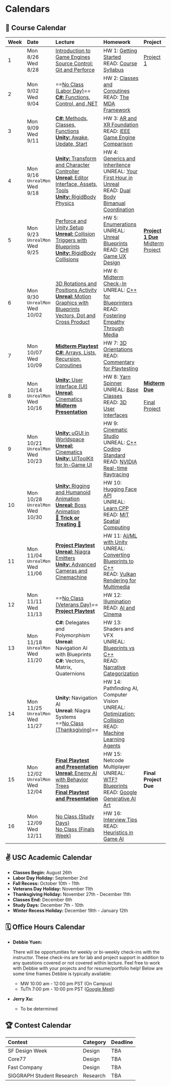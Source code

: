 # Calendars

## 📓 Course Calendar
| Week | Date                     | Lecture                                           | Homework              | Project |
| :----| :----------------------- | :------------------------------------------------ | :-------------------------------| :--------------|
| 1    | Mon 8/26 <br> Wed 8/28 | [Introduction to Game Engines](https://www.icloud.com/keynote/055cfB5qNWLVUltYjF0Qk-2Ig#Lecture1) <br> [Source Control: Git and Perforce](https://www.icloud.com/keynote/0b9r3O7DYukbd4il9HXbSfaDg#Lecture1) | HW 1: [Getting Started](./Homework/hw01.md)  <br> READ: [Course Syllabus](./courseinfo.md)  | [Project 1](./Projects/proj1_kitchen.md)  |
| 2    | Mon 9/02 <br> Wed 9/04   | ==[No Class (Labor Day)]()== <br> [**C#:** Functions, Control, and .NET](https://www.icloud.com/keynote/01adA2ETY04lIUdSbIXn5K_wA#Lecture2) | HW 2: [Classes and Coroutines](./Homework/hw02.md) <br> READ: [The MDA Framework](https://users.cs.northwestern.edu/~hunicke/MDA.pdf) |  |
| 3    | Mon 9/09 <br> Wed 9/11    | [**C#:** Methods, Classes, Functions](https://www.icloud.com/keynote/05b4U7RLN-VER_S6NyDrZwRuQ#fa24-lecture3) <br> [**Unity:** Awake, Update, Start](https://www.icloud.com/keynote/0d742EbHPrnM3loZp8J60dhsg#fa24.lecture3) | HW 3: [AR and XR Foundation](./Homework/hw03.md) <br> READ: [IEEE Game Engine Comparison](https://ieeexplore.ieee.org/document/9579618) | |
| 4    | Mon 9/16 <br> `UnrealMon` <br> Wed 9/18  | [**Unity:** Transform and Character Controller <br>](https://www.icloud.com/keynote/0eauilTC3tBnDvC1W71zwJ1eQ#fa24-lecture4) [**Unreal:** Editor Interface, Assets, Tools](https://docs.google.com/presentation/d/18O1gf6FLeWvrj2P0xUF3XAIeB2vOtqumxJqH-xT7OW8/edit#slide=id.g3002134dbed_0_4) <br> [**Unity:** RigidBody Physics](https://www.icloud.com/keynote/07doOR2oNxxBBULYHtTUNsqRg#fa24-lecture4) | HW 4: [Generics and Inheritence](./Homework/hw04.md) <br> UNREAL: [Your First Hour in Unreal](https://dev.epicgames.com/community/learning/courses/3ke/your-first-hour-in-unreal-engine-5-2/vvdk/your-first-hour-in-unreal-engine-5-2-overview) <br> READ: [Dual Body Bimanual Coordination](https://dl.acm.org/doi/10.1145/3563657.3596082)| |
| 5    | Mon 9/23 <br> `UnrealMon` <br> Wed 9/25 | [Perforce and Unity Setup](https://docs.google.com/document/d/11HlB3eySUYSPJsy0d9rvQhqTV6lCz00ypQGFg92ZCn8/edit#heading=h.tcv6ud1pa7p) <br> [**Unreal:** Collision Triggers with Blueprints](https://docs.google.com/presentation/d/1xj2OZjGs5SdOlRmLOHNGULuK8OzXWFzg0yoq7AOHgaI/edit#slide=id.p) <br> [**Unity:** RigidBody Collisions](https://www.icloud.com/keynote/0b33koC3ViN3XVHUI-NjL7dqw#fa24-lecture5) | HW 5: [Enumerations](./Homework/hw05.md) <br> UNREAL: [Unreal Blueprints](https://www.youtube.com/watch?v=Xw9QEMFInYU) <br> READ: [CHI Game UX Design](https://dl.acm.org/doi/abs/10.1145/3544549.3574181) | [**Project 1 Due**](./Projects/proj1_kitchen.md) <br> [Midterm Project](./Projects/proj2_advocacy.md) |
| 6    | Mon 9/30 <br> `UnrealMon` <br> Wed 10/02  |  [3D Rotations and Positions Activity](https://www.icloud.com/keynote/00eniPbTaYzl7kyUr1s632FHQ#fa24-lecture6) <br> [**Unreal:** Motion Graphics with Blueprints](https://docs.google.com/presentation/d/1bf80J-bcacsDdfGI-_jb1qSXExB3Gux1aJAhcxklUQc/edit#slide=id.p) <br> [Vectors, Dot and Cross Product](https://www.icloud.com/keynote/0d4Fb0PRdbOp6yLwJI4KqgZXQ#fa24-lecture6) | HW 6: [Midterm Check-In](./Homework/hw06.md) <br> UNREAL: [C++ for Blueprinters](https://www.youtube.com/watch?v=6485d5Zoc_k) <br> READ: [Fostering Empathy Through Media](https://dl.acm.org/doi/10.1145/3383668.3419929) | |
| 7    | Mon 10/07 <br> Wed 10/09   | [**Midterm Playtest**](https://www.icloud.com/keynote/05cyaa873ahtNmvvH1WjcosMQ#fa24-lecture7) <br> [**C#:** Arrays, Lists, Recursion, Coroutines](https://www.icloud.com/keynote/03010vQSfBKNPmOH0DFpn18MQ#fa24-lecture7) | HW 7: [3D Orientations](./Homework/hw07.md) <br> READ: [Commentary for Playtesting](https://go-gale-com.libproxy1.usc.edu/ps/i.do?p=AONE&u=aikentcl&id=GALE%7CA759558167&v=2.1&it=r&aty=ip) |
| 8    | Mon 10/14 <br> `UnrealMon` <br> Wed 10/16 | [**Unity:** User Interface (UI)](https://www.icloud.com/keynote/043b6HpLSZ_R5o5q5ZNjkgwew#fa24-lecture8) <br> [**Unreal:** Cinematics](https://docs.google.com/presentation/d/1CikgFsGz3CAfAPRcgRQzaGt-70TL3UMTMi9bthkBJaQ/edit#slide=id.g30a0ad9b9a9_0_66) <br> [**Midterm Presentation**](https://www.icloud.com/keynote/04bVSSzZ7XhCBrWBYBCoYlJ-A#fa24-lecture8) | HW 8: [Yarn Spinner](./Homework/hw08.md) <br> UNREAL: [Base Classes](https://1danielcoelho.github.io/unreal-engine-basics-base-classes/) <br> READ: [3D User Interfaces](https://link-springer-com.libproxy1.usc.edu/chapter/10.1007/978-3-031-42283-6_33) | [**Midterm Due**](./Projects/proj2_advocacy.md) <br> <br> [Final Project](./Projects/proj3_outside.md) |
| 9    | Mon 10/21 <br> `UnrealMon` <br> Wed 10/23 | [**Unity:** uGUI in Worldspace](https://www.icloud.com/keynote/0d6EMGG8q-CmO0U3jL9Ky2rTw#fa24-lecture9) <br> [**Unreal:** Cinematics](https://docs.google.com/presentation/d/1CikgFsGz3CAfAPRcgRQzaGt-70TL3UMTMi9bthkBJaQ/edit#slide=id.g30a0ad9b9a9_0_66) <br> [**Unity:** UIToolKit for In-Game UI](https://www.icloud.com/keynote/0b6c9pUk9UTYFFD8mNgaZC5HA#fa24-lecture9) | HW 9: [Cinematic Studio](./Homework/hw09.md) <br> UNREAL: [C++ Coding Standard](https://dev.epicgames.com/documentation/en-us/unreal-engine/epic-cplusplus-coding-standard-for-unreal-engine) <br> READ: [NVIDIA Real-time Raytracing](https://www.nvidia.com/en-us/on-demand/session/gtcspring22-s42359/) |  |
| 10   | Mon 10/28 <br> `UnrealMon` <br> Wed 10/30 | [**Unity:** Rigging and Humanoid Animation](https://www.icloud.com/keynote/009VpbAyrZck-GdDNQt1aBBlg#fa24-lecture10) <br> [**Unreal:** Boss Animation](https://docs.google.com/presentation/d/1jHi_YtAjfuMt-Qs0W4f9QkkuVrYZjRtClLYzamNP2Do/edit) <br> [**🎃 Trick or Treating 🎃**]() | HW 10: [Hugging Face API](./Homework/hw10.md) <br> UNREAL: [Learn CPP](https://www.learncpp.com/) <br> READ: [MIT Spatial Computing](https://acg.media.mit.edu/people/simong/thesis/SpatialComputing.pdf) |
| 11   | Mon 11/04 <br> `UnrealMon` <br> Wed 11/06  |[ **Project Playtest**]() <br> [**Unreal:** Niagra Emitters](https://docs.google.com/presentation/d/1kZFOyxf851AJZng8fDOra4tupHZkPtMDEWwIGDT7USg/edit#slide=id.p) <br>  [**Unity:** Advanced Cameras and Cinemachine](https://www.icloud.com/keynote/0524kVqP5CU4yuX6RbAF_99_A#fa24-lecture11) | HW 11: [AI/ML with Unity](./Homework/hw11.md) <br> UNREAL: [Converting Blueprints to C++](https://dev.epicgames.com/community/learning/courses/KJ/converting-blueprint-to-c/kjB/unreal-engine-introduction-to-blueprint-vs-c) <br> READ: [Vulkan Rendering for Multimedia](https://dl.acm.org/doi/10.1145/3283289.3283336) |
| 12   | Mon 11/11 <br> Wed 11/13   | ==[No Class (Veterans Day)]()== <br> [**Project Playtest**]() | HW 12: [Illumination](./Homework/hw12.md) <br> READ: [AI and Cinema](https://uosc.primo.exlibrisgroup.com/discovery/fulldisplay?docid=cdi_doaj_primary_oai_doaj_org_article_84365c1bc872447fa2cb1aa45fda2036&context=PC&vid=01USC_INST:01USC&lang=en&search_scope=MyInst_and_CI&adaptor=Primo%20Central&tab=Everything&query=any,contains,A%20Study%20of%20Artificial%20Intelligence%20in%20the%20Production%20of%20Film&offset=0) |
| 13   | Mon 11/18 <br> `UnrealMon` <br> Wed 11/20 | **C#:** Delegates and Polymorphism <br> **Unreal:** Navigation AI with Blueprints <br> **C#:** Vectors, Matrix, Quaternions | HW 13: Shaders and VFX <br> UNREAL: [Blueprints vs C++](https://www.youtube.com/watch?v=VMZftEVDuCE) <br> READ: [Narrative Categorization](https://uosc.primo.exlibrisgroup.com/discovery/fulldisplay?docid=cdi_crossref_primary_10_1111_bjet_13004&context=PC&vid=01USC_INST:01USC&lang=en&search_scope=MyInst_and_CI&adaptor=Primo%20Central&tab=Everything&query=any,contains,Narrative%20Categorization%20games&offset=0) | |
| 14   | Mon 11/25 <br> `UnrealMon` <br> Wed 11/27 | **Unity:** Navigation AI  <br> **Unreal:** Niagra Systems <br> ==[No Class (Thanksgiving)]()== | HW 14: Pathfinding AI, Computer Vision <br> UNREAL: [Optimization: Collision](https://www.youtube.com/watch?v=9xS62nqgExM) <br> READ: [Machine Learning Agents](https://uosc.primo.exlibrisgroup.com/discovery/fulldisplay?docid=cdi_proquest_ebookcentral_EBC5446051&context=PC&vid=01USC_INST:01USC&lang=en&search_scope=MyInst_and_CI&adaptor=Primo%20Central&tab=Everything&query=any,contains,Machine%20Learning%20Agents%20games&offset=0)| |
| 15   | Mon 12/02 <br> `UnrealMon` <br> Wed 12/04 <br> | [**Final Playtest and Presentation**]() <br> [**Unreal:** Enemy AI with Behavior Trees]() <br> [**Final Playtest and Presentation**]() | HW 15: Netcode Multiplayer <br> UNREAL: [WTF? Blueprints](https://www.youtube.com/@MathewWadsteinTutorials/videos) <br> READ: [Google Generative AI Art](https://uosc.primo.exlibrisgroup.com/discovery/fulldisplay?docid=cdi_proquest_miscellaneous_3055502020&context=PC&vid=01USC_INST:01USC&lang=en&search_scope=MyInst_and_CI&adaptor=Primo%20Central&tab=Everything&query=any,contains,Generative%20AI%20art%20in%20games&offset=0) | **Final Project Due** |
| 16   | Mon 12/09 <br> Wed 12/11   | [No Class (Study Days)]() <br> [No Class (Finals Week)]() | HW 16: [Interview Tips](./Homework/hw16.md) <br> READ: [Heuristics in Game AI](https://uosc.primo.exlibrisgroup.com/discovery/fulldisplay?docid=cdi_proquest_journals_1931746681&context=PC&vid=01USC_INST:01USC&lang=en&search_scope=MyInst_and_CI&adaptor=Primo%20Central&tab=Everything&query=any,contains,Artificial%20intelligence%20in%20games&offset=0) | |

## ✌️ USC Academic Calendar
* **Classes Begin:** August 26th
* **Labor Day Holiday:** September 2nd
* **Fall Recess:** October 10th - 11th
* **Veterans Day Holiday:** November 11th
* **Thanksgiving Holiday:** November 27th - December 11th
* **Classes End:** December 6th
* **Study Days:** December 7th - 10th
* **Winter Recess Holiday:** December 19th - January 12th

## 🗓️ Office Hours Calendar

* **Debbie Yuen:** 
    
    There will be opportunities for weekly or bi-weekly check-ins with the instructor. These check-ins are for lab and project support in addition to any questions covered or not covered within lecture. Feel free to work with Debbie with your projects and for resume/portfolio help! Below are some time frames Debbie is typically available:

    * MW 10:00 am - 12:00 pm PST (On Campus)
    * TuTh 7:00 pm - 10:00 pm PST ([Google Meet]())

* **Jerry Xu:**
    *  To be determined

## 🏆 Contest Calendar
| Contest        | Category | Deadline |
| :------------- | :------- | :------- |
| SF Design Week | Design   | TBA      |
| Core77         | Design   | TBA      |
| Fast Company   | Design   | TBA      |
| SIGGRAPH Student Research | Research | TBA |